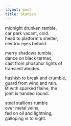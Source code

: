 ```yaml
---
layout: post
title: Station
---
```


midnight drunken ramble, \
car park vacant, cold. \
head to platform's shelter, \
electric eyes behold.

merry shadows tumble, \
dance on black tarmac, \
cast from phosphor lights of \
transient abodes.

hashish to break and crumble, \
guard from wind and rain. \
lit with sparkèd flame, the \
joint is handed round.

steel stallions rumble \
over metal veins, \
fed on oil and lightning, \
galloping in to night.

